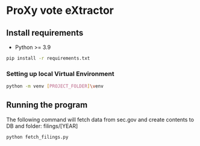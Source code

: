 # ProXy vote eXtractor

## Install requirements

* Python >= 3.9

```sh
pip install -r requirements.txt
```

### Setting up local Virtual Environment
```sh
python -m venv [PROJECT_FOLDER]\venv
```

## Running the program
The following command will fetch data from sec.gov and create contents to DB and folder: filings/[YEAR]
```sh
python fetch_filings.py
```
